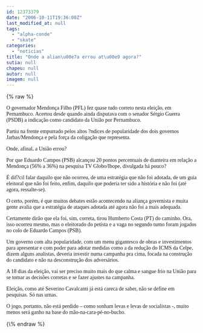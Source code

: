 ```yaml
---
id: 12373379
date: "2006-10-11T19:36:00Z"
last_modified_at: null
tags:
  - "alpha-conde"
  - "skate"
categories:
  - "noticias"
title: "Onde a alian\u00e7a errou at\u00e9 agora?"
sutia: null
chapeu: null
autor: null
imagem: null
---
```

{\% raw %}
<p><P><FONT face=Verdana>O governador Mendonça Filho (PFL) fez quase tudo correto nesta eleição, em Pernambuco. Acertou desde quando ainda disputava com o senador Sérgio Guerra (PSDB) a indicação como candidato da União por Pernambuco.</FONT></P></p>
<p><P><FONT face=Verdana>Partiu na frente empurrado pelos altos ?ndices de popularidade dos dois governos Jarbas/Mendonça e pela força da coligação que representa.</FONT></P></p>
<p><P><FONT face=Verdana>Onde, afinal, a União errou?</FONT></P></p>
<p><P><FONT face=Verdana>Por que Eduardo Campos (PSB) alcançou 20 pontos percentuais de dianteira em relação a Mendonça (56% a 36%) na pesquisa TV Globo/Ibope, divulgada há pouco?</FONT></P></p>
<p><P><FONT face=Verdana>É dif?cil falar daquilo que não ocorreu, de uma estratégia que não foi adotada, de um guia eleitoral que não foi feito, enfim, daquilo que poderia ter sido a história e não foi (até agora, ressalte-se).</FONT></P></p>
<p><P><FONT face=Verdana>O certo, porém, é que muitos debates estão&nbsp;acontecendo na aliança governista e muita gente avalia que a estratégia de ataques adotada até agora não foi a mais adequada.</FONT></P></p>
<p><P><FONT face=Verdana>Certamente dirão que ela foi, sim, correta, tirou Humberto Costa (PT) do caminho. Ora, isso ocorreu mesmo, mas o eleitorado do petista e a vaga no segundo turno foram jogados no colo de Eduardo Campos (PSB).</FONT></P></p>
<p><P><FONT face=Verdana>Um governo com alta popularidade, com um menu gigantesco de obras e investimentos para apresentar e com poder para adotar medidas como a da redução do ICMS da Celpe, dizem alguns analistas, deveria investir numa campanha pra cima, focada na construção do candidato e não na desconstrução dos adversários.</FONT></P></p>
<p><P><FONT face=Verdana>A 18 dias da eleição, vai ser preciso muito mais do que calma e sangue frio na União para se tomar as decisões corretas e se fazer ajustes na campanha.</FONT></P></p>
<p><P><FONT face=Verdana>Eleição, como até Severino Cavalcanti já está careca de saber, não se define em pesquisas. Só nas urnas.</FONT></P></p>
<p><P><FONT face=Verdana>O jogo, portanto, não está perdido – como sonham levas e levas de socialistas -, muito menos será ganho na base do mão-na-cara-pé-no-bucho.</FONT></P> </p>
{\% endraw %}